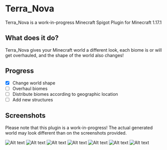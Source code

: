 # Terra_Nova

Terra_Nova is a work-in-progress Minecraft Spigot Plugin for Minecraft 1.17.1

## What does it do?
Terra_Nova gives your Minecraft world a different look, each biome is or will get overhauled, and the shape of the world also changes!

## Progress
- [x] Change world shape
- [ ] Overhaul biomes
- [ ] Distribute biomes according to geographic location
- [ ] Add new structures

## Screenshots

Please note that this plugin is a work-in-progress!
The actual generated world may look different than on the screenshots provided.

![Alt text](../screenshots/screenshots/2021-09-10_15.05.30.png?raw=true "Screenshot 1")
![Alt text](../screenshots/screenshots/2021-09-10_15.04.01.png?raw=true "Screenshot 2")
![Alt text](../screenshots/screenshots/2021-09-11_13.12.28.png?raw=true "Screenshot 3")
![Alt text](../screenshots/screenshots/2021-09-11_13.13.30.png?raw=true "Screenshot 4")
![Alt text](../screenshots/screenshots/2021-09-12_19.17.06.png?raw=true "Screenshot 5")
![Alt text](../screenshots/screenshots/2021-09-12_20.18.39.png?raw=true "Screenshot 6")
![Alt text](../screenshots/screenshots/2021-09-12_20.18.49.png?raw=true "Screenshot 7")
